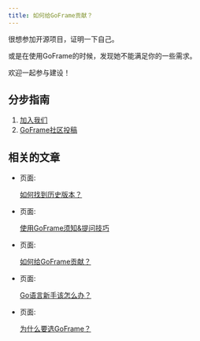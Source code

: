 ```yaml
---
title: 如何给GoFrame贡献？
---
```


很想参加开源项目，证明一下自己。

或是在使用GoFrame的时候，发现她不能满足你的一些需求。

欢迎一起参与建设！

## 分步指南

1. [加入我们](/docs/加入我们/加入我们)
2. [GoFrame社区投稿](https://goframe.org/pages/viewpage.action?pageId=3673232)

## 相关的文章

- 页面:

  [如何找到历史版本？](/docs/其他资料/文档小助手-向导/如何找到历史版本？)

- 页面:

  [使用GoFrame须知&提问技巧](/docs/其他资料/文档小助手-向导/使用GoFrame须知&提问技巧)

- 页面:

  [如何给GoFrame贡献？](/docs/其他资料/文档小助手-向导/如何给GoFrame贡献？)

- 页面:

  [Go语言新手该怎么办？](/docs/其他资料/文档小助手-向导/Go语言新手该怎么办？)

- 页面:

  [为什么要选GoFrame？](/docs/其他资料/文档小助手-向导/为什么要选GoFrame？)